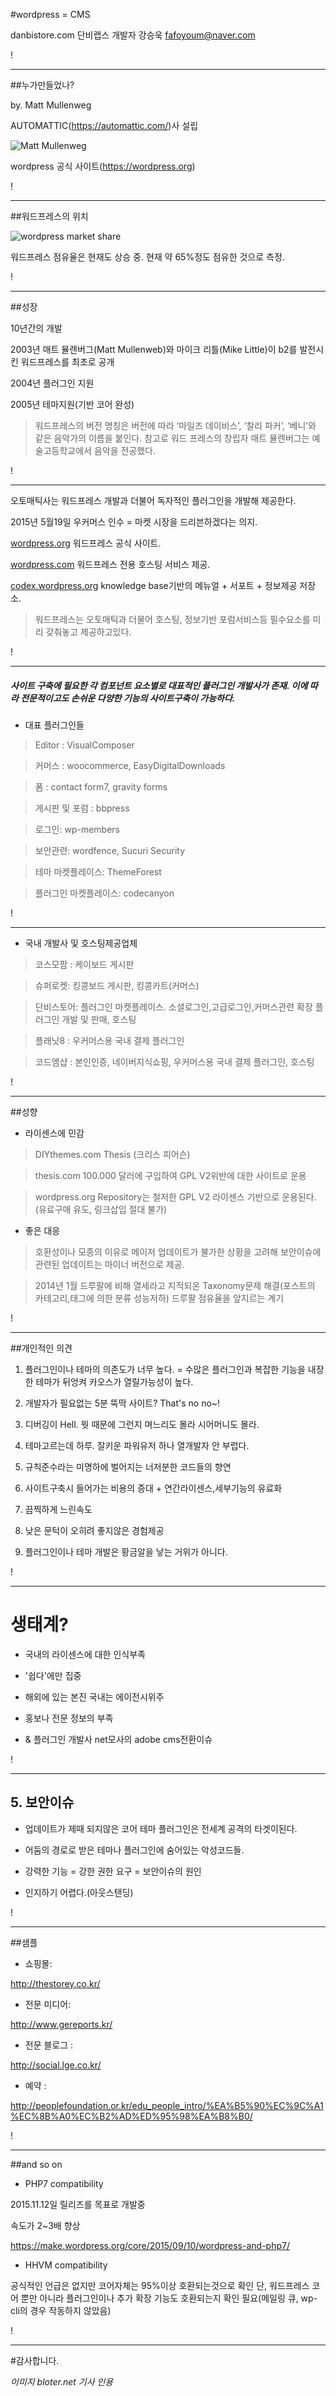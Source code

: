#wordpress = CMS
	

danbistore.com
단비랩스 개발자 강승욱
fafoyoum@naver.com




!
* * *



##누가만들었나?

by. Matt Mullenweg

AUTOMATTIC(https://automattic.com/)사 설립

![Matt Mullenweg](http://www.bloter.net/wp-content/uploads/2014/06/DSC00258.jpg)

wordpress 공식 사이트(https://wordpress.org)


!
* * *



##워드프레스의 위치

![wordpress market share](http://www.bloter.net/wp-content/uploads/2014/05/Usage-Statistics-and-Market-Share-of-Content-Management-Systems-for-Websites-May-2014.jpg)

워드프레스 점유율은 현재도 상승 중. 현재 약 65%정도 점유한 것으로 측정.


!
* * *



##성장

 

10년간의 개발

2003년 매트 뮬렌버그(Matt Mullenweb)와 마이크 리틀(Mike Little)이 b2를 발전시킨 워드프레스를 최초로 공개

2004년 플러그인 지원

2005년 테마지원(기반 코어 완성)



>워드프레스의 버전 명칭은 버전에 따라 ‘마일즈 데이비스’, ‘찰리 파커’, ‘베니’와 같은 음악가의 이름을 붙인다. 참고로 워드 프레스의 창립자 매트 뮬렌버그는 예술고등학교에서 음악을 전공했다.

!
* * *

오토매틱사는 워드프레스 개발과 더불어 독자적인 플러그인을 개발해 제공한다.

2015년 5월19일 우커머스 인수 = 마켓 시장을 드리븐하겠다는 의지.

[wordpress.org](https://wordpress.org) 워드프레스 공식 사이트.

[wordpress.com](https://wordpress.com) 워드프레스 전용 호스팅 서비스 제공.

[codex.wordpress.org](https://codex.wordpress.org) knowledge base기반의 메뉴얼 + 서포트 + 정보제공 저장소.

>워드프레스는 오토매틱과 더물어 호스팅, 정보기반 포럼서비스등 필수요소를 미리 갖춰놓고 제공하고있다.

!
* * *

##### 사이트 구축에 필요한 각 컴포넌트 요소별로 대표적인 플러그인 개발사가 존재. 이에 따라 전문적이고도 손쉬운 다양한 기능의 사이트구축이 가능하다.



- 대표 플러그인들

>Editor : VisualComposer

>커머스 : woocommerce, EasyDigitalDownloads

>폼 : contact form7, gravity forms

>게시판 및 포럼 : bbpress

>로그인: wp-members

>보안관련: wordfence, Sucuri Security

>테마 마켓플레이스: ThemeForest

>플러그인 마켓플레이스: codecanyon

!
* * * 

- 국내 개발사 및 호스팅제공업체

>코스모팜 : 케이보드 게시판

>슈퍼로켓: 킹콩보드 게시판, 킹콩카트(커머스)

>단비스토어: 플러그인 마켓플레이스. 소셜로그인,고급로그인,커머스관련 확장 플러그인 개발 및 판매, 호스팅

>플래닛8 : 우커머스용 국내 결제 플러그인

>코드엠샵 : 본인인증, 네이버지식쇼핑, 우커머스용 국내 결제 플러그인, 호스팅


!
* * *



##성향



- 라이센스에 민감

>DIYthemes.com  Thesis (크리스 피어슨)

>thesis.com 100.000 달러에 구입하여 GPL V2위반에 대한 사이트로 운용

>wordpress.org Repository는 철저한 GPL V2 라이센스 기반으로 운용된다.(유료구매 유도, 링크삽입 절대 불가)



- 좋은 대응

>호환성이나 모종의 이유로 메이저 업데이트가 불가한 상황을 고려해 보안이슈에 관련된 업데이트는 마이너 버전으로 제공.

>2014년 1월 드루팔에 비해 열세라고 지적되온 Taxonomy문제 해결(포스트의 카테고리,태그에 의한 분류 성능저하) 드루팔 점유율을 앞지르는 계기


!
* * *



##개인적인 의견

1. 플러그인이나 테마의 의존도가 너무 높다. = 수많은 플러그인과 복잡한 기능을 내장한 테마가 뒤엉켜 카오스가 열릴가능성이 높다.

2. 개발자가 필요없는 5분 뚝딱 사이트? That's no no~!

3. 디버깅이 Hell. 뭣 때문에 그런지 며느리도 몰라 시어머니도 몰라.

4. 테마고르는데 하루. 잘키운 파워유저 하나 열개발자 안 부럽다.

5. 규칙준수라는 미명하에 벌어지는 너저분한 코드들의 향연

6. 사이트구축시 들어가는 비용의 증대 + 연간라이센스,세부기능의 유료화

7. 끔찍하게 느린속도

8. 낮은 문턱이 오히려 좋지않은 경험제공

9. 플러그인이나 테마 개발은 황금알을 낳는 거위가 아니다.

!
* * *


# 생태계?



- 국내의 라이센스에 대한 인식부족

- '쉽다'에만 집중

- 해외에 있는 본진 국내는 에이전시위주

- 홍보나 전문 정보의 부족

- & 플러그인 개발사 net모사의 adobe cms전환이슈


!
* * *



## 5. 보안이슈

- 업데이트가 제때 되지않은 코어 테마 플러그인은 전세계 공격의 타겟이된다.

- 어둠의 경로로 받은 테마나 플러그인에 숨어있는 악성코드들.

- 강력한 기능 = 강한 권한 요구 = 보안이슈의 원인

- 인지하기 어렵다.(아웃스탠딩)

!
* * *


##샘플

- 쇼핑몰:

http://thestorey.co.kr/

- 전문 미디어:

http://www.gereports.kr/

- 전문 블로그 :

http://social.lge.co.kr/

- 예약 : 

http://peoplefoundation.or.kr/edu_people_intro/%EA%B5%90%EC%9C%A1%EC%8B%A0%EC%B2%AD%ED%95%98%EA%B8%B0/


!
* * *



##and so on

- PHP7 compatibility

2015.11.12일 릴리즈를 목표로 개발중

속도가 2~3배 향상

https://make.wordpress.org/core/2015/09/10/wordpress-and-php7/



- HHVM compatibility

공식적인 언급은 없지만 코어자체는 95%이상 호환되는것으로 확인
단, 워드프레스 코어 뿐만 아니라 플러그인이나 추가 확장 기능도 호환되는지 확인 필요(메일링 큐, wp-cli의 경우 작동하지 않았음)

!
* * *



#감사합니다.

*이미지 bloter.net 기사 인용*